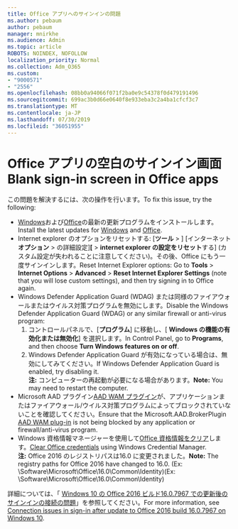 ```yaml
---
title: Office アプリへのサインインの問題
ms.author: pebaum
author: pebaum
manager: mnirkhe
ms.audience: Admin
ms.topic: article
ROBOTS: NOINDEX, NOFOLLOW
localization_priority: Normal
ms.collection: Adm_O365
ms.custom:
- "9000571"
- "2556"
ms.openlocfilehash: 08bb0a94066f071f2ba0e9c54378f0d479191496
ms.sourcegitcommit: 699ac3b0d66e0640f8e933eba3c2a4ba1cfcf3c7
ms.translationtype: MT
ms.contentlocale: ja-JP
ms.lasthandoff: 07/30/2019
ms.locfileid: "36051955"
---
```

# <a name="blank-sign-in-screen-in-office-apps"></a><span data-ttu-id="7f453-102">Office アプリの空白のサインイン画面</span><span class="sxs-lookup"><span data-stu-id="7f453-102">Blank sign-in screen in Office apps</span></span>

<span data-ttu-id="7f453-103">この問題を解決するには、次の操作を行います。</span><span class="sxs-lookup"><span data-stu-id="7f453-103">To fix this issue, try the following:</span></span>
- <span data-ttu-id="7f453-104">[Windows](https://support.microsoft.com/help/4027667/windows-10-update)および[Office](https://support.office.com/article/update-office-and-your-computer-with-microsoft-update-2ab296f3-7f03-43a2-8e50-46de917611c5)の最新の更新プログラムをインストールします。</span><span class="sxs-lookup"><span data-stu-id="7f453-104">Install the latest updates for [Windows](https://support.microsoft.com/help/4027667/windows-10-update) and [Office](https://support.office.com/article/update-office-and-your-computer-with-microsoft-update-2ab296f3-7f03-43a2-8e50-46de917611c5).</span></span>
- <span data-ttu-id="7f453-105">Internet explorer のオプションをリセットする: [**ツール** > ] [インターネット**オプション** > の詳細設定]**[** > **internet explorer の設定をリセット**する] (カスタム設定が失われることに注意してください)。その後、Office にもう一度サインインします。</span><span class="sxs-lookup"><span data-stu-id="7f453-105">Reset Internet Explorer options: Go to **Tools** > **Internet Options** > **Advanced** > **Reset Internet Explorer Settings** (note that you will lose custom settings), and then try signing in to Office again.</span></span>
- <span data-ttu-id="7f453-106">Windows Defender Application Guard (WDAG) または同様のファイアウォールまたはウイルス対策プログラムを無効にします。</span><span class="sxs-lookup"><span data-stu-id="7f453-106">Disable the Windows Defender Application Guard (WDAG) or any similar firewall or anti-virus program:</span></span>
    1. <span data-ttu-id="7f453-107">コントロールパネルで、[**プログラム**] に移動し、[ **Windows の機能の有効化または無効化**] を選択します。</span><span class="sxs-lookup"><span data-stu-id="7f453-107">In Control Panel, go to **Programs**, and then choose **Turn Windows features on or off**.</span></span>
    2. <span data-ttu-id="7f453-108">Windows Defender Application Guard が有効になっている場合は、無効にしてみてください。</span><span class="sxs-lookup"><span data-stu-id="7f453-108">If Windows Defender Application Guard is enabled, try disabling it.</span></span><br/>
    <span data-ttu-id="7f453-109">**注:** コンピューターの再起動が必要になる場合があります。</span><span class="sxs-lookup"><span data-stu-id="7f453-109">**Note:** You may need to restart the computer.</span></span>
- <span data-ttu-id="7f453-110">Microsoft AAD プラグイン[AAD WAM プラグイン](https://docs.microsoft.com/office365/troubleshoot/administration/connection-issue-when-sign-in-office-2016#symptom-1)が、アプリケーションまたはファイアウォール/ウイルス対策プログラムによってブロックされていないことを確認してください。</span><span class="sxs-lookup"><span data-stu-id="7f453-110">Ensure that the Microsoft.AAD.BrokerPlugin [AAD WAM plug-in](https://docs.microsoft.com/office365/troubleshoot/administration/connection-issue-when-sign-in-office-2016#symptom-1) is not being blocked by any application or firewall/anti-virus program.</span></span>
- <span data-ttu-id="7f453-111">Windows 資格情報マネージャーを使用して[Office 資格情報をクリア](https://docs.microsoft.com/office/troubleshoot/error-messages/another-account-already-signed-in#step-3-clear-cached-credentials-on-the-computer)します。</span><span class="sxs-lookup"><span data-stu-id="7f453-111">[Clear Office credentials](https://docs.microsoft.com/office/troubleshoot/error-messages/another-account-already-signed-in#step-3-clear-cached-credentials-on-the-computer) using Windows Credential Manager.</span></span><br/>
    <span data-ttu-id="7f453-112">**注:** Office 2016 のレジストリパスは16.0 に変更されました。</span><span class="sxs-lookup"><span data-stu-id="7f453-112">**Note:** The registry paths for Office 2016 have changed to 16.0.</span></span> <span data-ttu-id="7f453-113">(Ex: \Software\Microsoft\Office\16.0\Common\Identity\)</span><span class="sxs-lookup"><span data-stu-id="7f453-113">(Ex: \Software\Microsoft\Office\16.0\Common\Identity\)</span></span>

<span data-ttu-id="7f453-114">詳細については、「 [Windows 10 の Office 2016 ビルド16.0.7967 での更新後のサインインの接続の問題](https://docs.microsoft.com/office365/troubleshoot/administration/connection-issue-when-sign-in-office-2016)」を参照してください。</span><span class="sxs-lookup"><span data-stu-id="7f453-114">For more information, see [Connection issues in sign-in after update to Office 2016 build 16.0.7967 on Windows 10](https://docs.microsoft.com/office365/troubleshoot/administration/connection-issue-when-sign-in-office-2016).</span></span>